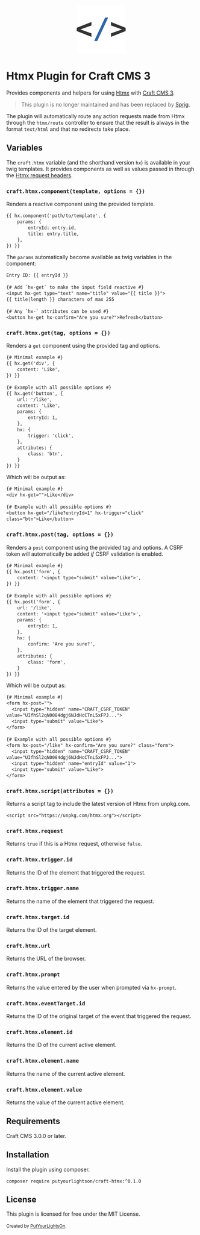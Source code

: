<p align="center"><img width="130" src="https://raw.githubusercontent.com/putyourlightson/craft-htmx/v1/src/icon.svg"></p>

# Htmx Plugin for Craft CMS 3

Provides components and helpers for using [Htmx](https://htmx.org/) with [Craft CMS 3](https://craftcms.com/).

> This plugin is no longer maintained and has been replaced by [Sprig](https://putyourlightson.com/plugins/sprig).

The plugin will automatically route any action requests made from Htmx through the `htmx/route` controller to ensure that the result is always in the format `text/html` and that no redirects take place.

## Variables

The `craft.htmx` variable (and the shorthand version `hx`) is available in your twig templates. It provides components as well as values passed in through the [Htmx request headers](https://htmx.org/docs/#request-headers).

### `craft.htmx.component(template, options = {})`
Renders a reactive component using the provided template.

```twig
{{ hx.component('path/to/template', { 
    params: {
        entryId: entry.id,
        title: entry.title,
    },
}) }}
```

The `params` automatically become available as twig variables in the component:

```twig
Entry ID: {{ entryId }}

{# Add `hx-get` to make the input field reactive #}
<input hx-get type="text" name="title" value="{{ title }}">
{{ title|length }} characters of max 255

{# Any `hx-` attributes can be used #}
<button hx-get hx-confirm="Are you sure?">Refresh</button>
```

### `craft.htmx.get(tag, options = {})`
Renders a `get` component using the provided tag and options.

```twig
{# Minimal example #}
{{ hx.get('div', { 
    content: 'Like', 
}) }}

{# Example with all possible options #}
{{ hx.get('button', {
    url: '/like',
    content: 'Like',
    params: {
        entryId: 1,
    },
    hx: {
        trigger: 'click',
    },
    attributes: {
        class: 'btn',
    }
}) }}
```

Which will be output as:

```twig
{# Minimal example #}
<div hx-get="">Like</div>

{# Example with all possible options #}
<button hx-get="/like?entryId=1" hx-trigger="click" class="btn">Like</button>
```

### `craft.htmx.post(tag, options = {})`
Renders a `post` component using the provided tag and options. A CSRF token will automatically be added _if_ CSRF validation is enabled. 

```twig
{# Minimal example #}
{{ hx.post('form', {
    content: '<input type="submit" value="Like">',
}) }}

{# Example with all possible options #}
{{ hx.post('form', {
    url: '/like',
    content: '<input type="submit" value="Like">',
    params: {
        entryId: 1,
    },
    hx: {
        confirm: 'Are you sure?',
    },
    attributes: {
        class: 'form',
    }
}) }}
```

Which will be output as:

```twig
{# Minimal example #}
<form hx-post="">
  <input type="hidden" name="CRAFT_CSRF_TOKEN" value="UIfhSl2qN0084dgj6NJdHcCTnL5xFPJ...">
  <input type="submit" value="Like">
</form>

{# Example with all possible options #}
<form hx-post="/like" hx-confirm="Are you sure?" class="form">
  <input type="hidden" name="CRAFT_CSRF_TOKEN" value="UIfhSl2qN0084dgj6NJdHcCTnL5xFPJ...">
  <input type="hidden" name="entryId" value="1">
  <input type="submit" value="Like">
</form>
```

### `craft.htmx.script(attributes = {})`
Returns a script tag to include the latest version of Htmx from unpkg.com.

```twig
<script src="https://unpkg.com/htmx.org"></script>
```

### `craft.htmx.request`
Returns `true` if this is a Htmx request, otherwise `false`.

### `craft.htmx.trigger.id`
Returns the ID of the element that triggered the request.

### `craft.htmx.trigger.name`
Returns the name of the element that triggered the request.

### `craft.htmx.target.id`
Returns the ID of the target element.

### `craft.htmx.url`
Returns the URL of the browser.

### `craft.htmx.prompt`
Returns the value entered by the user when prompted via `hx-prompt`.

### `craft.htmx.eventTarget.id`
Returns the ID of the original target of the event that triggered the request.

### `craft.htmx.element.id`
Returns the ID of the current active element.

### `craft.htmx.element.name`
Returns the name of the current active element.

### `craft.htmx.element.value`
Returns the value of the current active element.

## Requirements

Craft CMS 3.0.0 or later.

## Installation

Install the plugin using composer.

```
composer require putyourlightson/craft-htmx:^0.1.0
```

## License

This plugin is licensed for free under the MIT License.

<small>Created by [PutYourLightsOn](https://putyourlightson.com/).</small>
